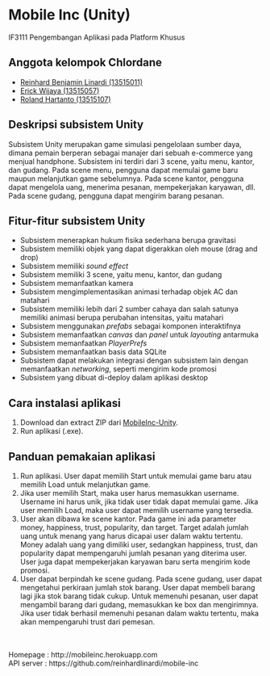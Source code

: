 # Mobile Inc (Unity)
IF3111 Pengembangan Aplikasi pada Platform Khusus

## Anggota kelompok Chlordane
- [Reinhard Benjamin Linardi (13515011)](https://github.com/reinhardlinardi)
- [Erick Wijaya (13515057)](https://github.com/wijayaerick)
- [Roland Hartanto (13515107)](https://github.com/rolandhartanto)

## Deskripsi subsistem Unity

Subsistem Unity merupakan game simulasi pengelolaan sumber daya, dimana pemain berperan sebagai manajer dari sebuah e-commerce yang menjual handphone. Subsistem ini terdiri dari 3 scene, yaitu menu, kantor, dan gudang. Pada  scene menu, pengguna dapat memulai game baru maupun melanjutkan game sebelumnya. Pada scene kantor, pengguna dapat mengelola uang, menerima pesanan, mempekerjakan karyawan, dll. Pada scene gudang, pengguna dapat mengirim barang pesanan.

## Fitur-fitur subsistem Unity

- Subsistem menerapkan hukum fisika sederhana berupa gravitasi
- Subsistem memiliki objek yang dapat digerakkan oleh mouse (drag and drop)
- Subsistem memiliki *sound effect*
- Subsistem memiliki 3 scene, yaitu menu, kantor, dan gudang
- Subsistem memanfaatkan kamera
- Subsistem mengimplementasikan animasi terhadap objek AC dan matahari
- Subsistem memiliki lebih dari 2 sumber cahaya dan salah satunya memiliki animasi berupa perubahan intensitas, yaitu matahari
- Subsistem menggunakan *prefabs* sebagai komponen interaktifnya
- Subsistem memanfaatkan *canvas* dan *panel* untuk *layouting* antarmuka
- Subsistem memanfaatkan *PlayerPrefs*
- Subsistem memanfaatkan basis data SQLite
- Subsistem dapat melakukan integrasi dengan subsistem lain dengan memanfaatkan *networking*, seperti mengirim kode promosi
- Subsistem yang dibuat di-deploy dalam aplikasi desktop

## Cara instalasi aplikasi
1. Download dan extract ZIP dari [MobileInc-Unity](https://github.com/tugas-itb-erick/MobileInc-Unity/releases). 
2. Run aplikasi (.exe). 

## Panduan pemakaian aplikasi

1. Run aplikasi. User dapat memilih Start untuk memulai game baru atau memilih Load untuk melanjutkan game.
2. Jika user memilih Start, maka user harus memasukkan username. Username ini harus unik, jika tidak user tidak dapat memulai game. Jika user memilih Load, maka user dapat memilih username yang tersedia.
3. User akan dibawa ke scene kantor. Pada game ini ada parameter money, happiness, trust, popularity, dan target. Target adalah jumlah uang untuk menang yang harus dicapai user dalam waktu tertentu. Money adalah uang yang dimiliki user, sedangkan happiness, trust, dan popularity dapat mempengaruhi jumlah pesanan yang diterima user. User juga dapat mempekerjakan karyawan baru serta mengirim kode promosi.
4. User dapat berpindah ke scene gudang. Pada scene gudang, user dapat mengetahui perkiraan jumlah stok barang. User dapat membeli barang lagi jika stok barang tidak cukup. Untuk memenuhi pesanan, user dapat mengambil barang dari gudang, memasukkan ke box dan mengirimnya. Jika user tidak berhasil memenuhi pesanan dalam waktu tertentu, maka akan mempengaruhi trust dari pemesan.
    
<br />
<br />Homepage : http://mobileinc.herokuapp.com
<br />API server : https://github.com/reinhardlinardi/mobile-inc

